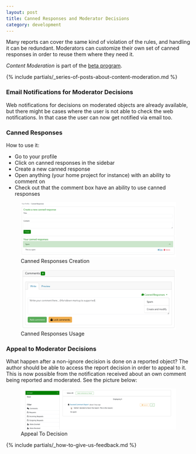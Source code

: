 ```yaml
---
layout: post
title: Canned Responses and Moderator Decisions
category: development
---
```


Many reports can cover the same kind of violation of the rules, and handling it can be redundant. Moderators can customize their own set of canned responses in order to reuse them where they need it.

*Content Moderation* is part of the [beta program](/2018/10/04/the-beta-program/).

{% include partials/_series-of-posts-about-content-moderation.md %}


### Email Notifications for Moderator Decisions

Web notifications for decisions on moderated objects are already available, but there might be cases where the user is not able to check the web notifications. In that case the user can now get notified via email too.

### Canned Responses

How to use it:

- Go to your profile
- Click on canned responses in the sidebar
- Create a new canned response
- Open anything (your home project for instance) with an ability to comment on
- Check out that the comment box have an ability to use canned responses

<figure>
  <img src="/images/posts/canned_responses_and_moderator_decisions/screenshot_canned_responses_creation.png" alt="Screenshot of canned responses creation" />
  <figcaption>Canned Responses Creation</figcaption>
</figure>


<figure>
  <img src="/images/posts/canned_responses_and_moderator_decisions/screenshot_canned_responses_usage.png" alt="Screenshot of canned responses usage" />
  <figcaption>Canned Responses Usage</figcaption>
</figure>

### Appeal to Moderator Decisions

What happen after a non-ignore decision is done on a reported object? The author should be able to access the report decision in order to appeal to it. This is now possible from the notification received about an own comment being reported and moderated. See the picture below:

<figure>
  <img src="/images/posts/canned_responses_and_moderator_decisions/screenshot_appeal_to_decision.png" alt="Screenshot of appeal to decision" />
  <figcaption>Appeal To Decision</figcaption>
</figure>


{% include partials/_how-to-give-us-feedback.md %}
